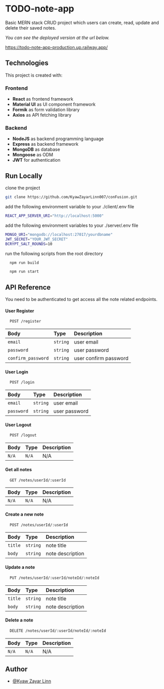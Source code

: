 
# TODO-note-app

Basic MERN stack CRUD project which users can create, read, update and delete their saved notes.

*You can see the deployed version at the url below.*

https://todo-note-app-production.up.railway.app/


## Technologies
This project is created with:

### Frontend

* **React** as frontend framework
* **Material UI** as UI component framework
* **Formik** as form validation library
* **Axios** as API fetching library

### Backend

* **NodeJS** as backend programming language
* **Express** as backend framework
* **MongoDB** as database
* **Mongoose** as ODM
* **JWT** for authentication



## Run Locally

clone the project

```bash
git clone https://github.com/KyawZayarLinn007/conFusion.git
```

add the following environment variable to your ./client/.env file

```bash
REACT_APP_SERVER_URI="http://localhost:5000"
```

add the following environment variables to your ./server/.env file

```bash
MONGO_URI="mongodb://localhost:27017/yourdbname"
JWT_SECRET="YOUR_JWT_SECRET"
BCRYPT_SALT_ROUNDS=10
```

run the following scripts from the root directory

```bash
  npm run build
```

```bash
  npm run start
```






## API Reference

You need to be authenticated to get access all the note related endpoints.

#### User Register

```bash
  POST /register
```

| Body | Type     | Description                |
| :-------- | :------- | :------------------------- |
| `email` | `string` | user email |
| `password` | `string` | user password |
| `confirm_password` | `string` | user confirm password |


#### User Login

```bash
  POST /login
```

| Body | Type     | Description                |
| :-------- | :------- | :------------------------- |
| `email` | `string` | user email |
| `password` | `string` | user password |


#### User Logout

```bash
  POST /logout
```

| Body | Type     | Description                |
| :-------- | :------- | :------------------------- |
| `N/A` | `N/A` | N/A |


#### Get all notes 

```bash
  GET /notes/userId/:userId
```

| Body | Type     | Description                |
| :-------- | :------- | :------------------------- |
| `N/A` | `N/A` | N/A |

#### Create a new note

```bash
  POST /notes/userId/:userId
```

| Body | Type     | Description                |
| :-------- | :------- | :------------------------- |
| `title` | `string` | note title |
| `body` | `string` | note description |

#### Update a note

```bash
  PUT /notes/userId/:userId/noteId/:noteId
```

| Body | Type     | Description                |
| :-------- | :------- | :------------------------- |
| `title` | `string` | note title |
| `body` | `string` | note description |

#### Delete a note

```bash
  DELETE /notes/userId/:userId/noteId/:noteId
```

| Body | Type     | Description                |
| :-------- | :------- | :------------------------- |
| `N/A` | `N/A` | N/A |




## Author

- [@Kyaw Zayar Linn](https://www.github.com/KyawZayarLinn007)

